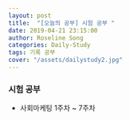 ```yaml
---
layout: post
title:  "[오늘의 공부] 시험 공부 "
date: 2019-04-21 23:15:00
author: Roseline Song
categories: Daily-Study
tags: 기록 공부
cover: "/assets/dailystudy2.jpg"
---
```


###  시험 공부 

- 사회마케팅 1주차 ~ 7주차 

​
<br>
<br>

